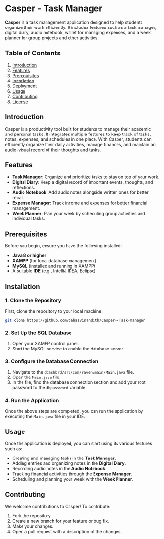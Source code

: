 # Casper - Task Manager

**Casper** is a task management application designed to help students organize their work efficiently. It includes features such as a task manager, digital diary, audio notebook, wallet for managing expenses, and a week planner for group projects and other activities.

## Table of Contents

1. [Introduction](#introduction)
2. [Features](#features)
3. [Prerequisites](#prerequisites)
4. [Installation](#installation)
5. [Deployment](#deployment)
6. [Usage](#usage)
7. [Contributing](#contributing)
8. [License](#license)

## Introduction

Casper is a productivity tool built for students to manage their academic and personal tasks. It integrates multiple features to keep track of tasks, notes, expenses, and schedules in one place. With Casper, students can efficiently organize their daily activities, manage finances, and maintain an audio-visual record of their thoughts and tasks.

## Features

- **Task Manager**: Organize and prioritize tasks to stay on top of your work.
- **Digital Diary**: Keep a digital record of important events, thoughts, and reflections.
- **Audio Notebook**: Add audio notes alongside written ones for better recall.
- **Expense Manager**: Track income and expenses for better financial management.
- **Week Planner**: Plan your week by scheduling group activities and individual tasks.

## Prerequisites

Before you begin, ensure you have the following installed:

- **Java 8 or higher**
- **XAMPP** (for local database management)
- **MySQL** (installed and running in XAMPP)
- A suitable **IDE** (e.g., IntelliJ IDEA, Eclipse)

## Installation

### 1. Clone the Repository

First, clone the repository to your local machine:

```bash
git clone https://github.com/Sahasvinandith/Casper--Task-manager
```

### 2. Set Up the SQL Database

1. Open your XAMPP control panel.
2. Start the MySQL service to enable the database server.

### 3. Configure the Database Connection

1. Navigate to the `ddashbrd/src/com/raven/main/Main.java` file.
2. Open the `Main.java` file.
3. In the file, find the database connection section and add your root password to the `dbpassword` variable.

### 4. Run the Application

Once the above steps are completed, you can run the application by executing the `Main.java` file in your IDE.

## Usage

Once the application is deployed, you can start using its various features such as:

- Creating and managing tasks in the **Task Manager**.
- Adding entries and organizing notes in the **Digital Diary**.
- Recording audio notes in the **Audio Notebook**.
- Tracking financial activities through the **Expense Manager**.
- Scheduling and planning your week with the **Week Planner**.

## Contributing

We welcome contributions to Casper! To contribute:

1. Fork the repository.
2. Create a new branch for your feature or bug fix.
3. Make your changes.
4. Open a pull request with a description of the changes.